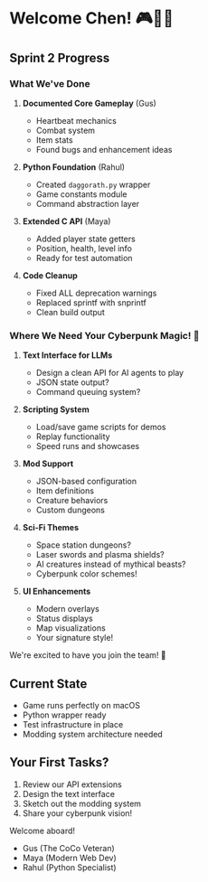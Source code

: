 # Welcome Chen! 🎮💾🌐

## Sprint 2 Progress

### What We've Done
1. **Documented Core Gameplay** (Gus)
   - Heartbeat mechanics
   - Combat system
   - Item stats
   - Found bugs and enhancement ideas

2. **Python Foundation** (Rahul)
   - Created `daggorath.py` wrapper
   - Game constants module
   - Command abstraction layer

3. **Extended C API** (Maya)
   - Added player state getters
   - Position, health, level info
   - Ready for test automation

4. **Code Cleanup**
   - Fixed ALL deprecation warnings
   - Replaced sprintf with snprintf
   - Clean build output

### Where We Need Your Cyberpunk Magic! 🌃

1. **Text Interface for LLMs**
   - Design a clean API for AI agents to play
   - JSON state output?
   - Command queuing system?

2. **Scripting System**
   - Load/save game scripts for demos
   - Replay functionality
   - Speed runs and showcases

3. **Mod Support**
   - JSON-based configuration
   - Item definitions
   - Creature behaviors
   - Custom dungeons

4. **Sci-Fi Themes**
   - Space station dungeons?
   - Laser swords and plasma shields?
   - AI creatures instead of mythical beasts?
   - Cyberpunk color schemes!

5. **UI Enhancements**
   - Modern overlays
   - Status displays
   - Map visualizations
   - Your signature style!

We're excited to have you join the team! 🚀

## Current State
- Game runs perfectly on macOS
- Python wrapper ready
- Test infrastructure in place
- Modding system architecture needed

## Your First Tasks?
1. Review our API extensions
2. Design the text interface
3. Sketch out the modding system
4. Share your cyberpunk vision!

Welcome aboard! 
- Gus (The CoCo Veteran)
- Maya (Modern Web Dev) 
- Rahul (Python Specialist)